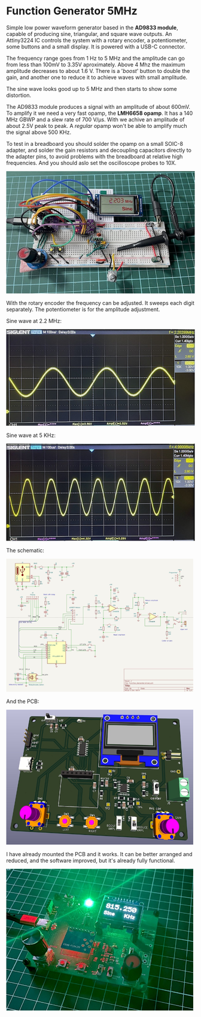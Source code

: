# Function Generator 5MHz

Simple low power waveform generator based in the **AD9833 module**, capable of producing sine, triangular, and square wave outputs.
An Attiny3224 IC controls the system with a rotary encoder, a potentiometer, some buttons and a small display. It is powered with a USB-C connector. 

The frequency range goes from 1 Hz to 5 MHz and the amplitude can go from less than 100mV to 3.35V aproximately.
Above 4 Mhz the maximum amplitude decreases to about 1.6 V. There is a '*boost*' button to double the gain, and another one to reduce it to achieve waves with small amplitude.

The sine wave looks good up to 5 MHz and then starts to show some distortion.

The AD9833 module produces a signal with an amplitude of about 600mV. To amplify it we need a very fast opamp, the **LMH6658 opamp**. It has a 140 MHz GBWP and a slew rate of 700 V/μs. With we achive an amplitude of about 2.5V peak to peak. A *regular* opamp won't be able to amplify much the signal above 500 KHz.

To test in a breadboard you should solder the opamp on a small SOIC-8 adapter, and solder the gain resistors and decoupling capacitors directly to the adapter pins, to avoid problems with the breadboard at relative high frequencies.
And you should aslo set the oscilloscope probes to 10X.


![Function generator](/img/func_gen.jpg)

With the rotary encoder the frequency can be adjusted. It sweeps each digit separately.  The potentiometer is for the amplitude adjustment. 


Sine wave at 2.2 MHz:

![Function generator](/img/2_2MHz.jpg)


Sine wave at 5 KHz:

![Function generator](/img/5khz.jpg)

The schematic:

<img src="img/func_gen_sch.jpg" alt="func_gen_sch" style="width:500px;"/>

And the PCB:

<img src="img/func_gen_pcb.jpg" alt="func_gen_pcb" style="width:500px;"/>

I have already mounted the PCB and it works.  It can be better arranged and reduced, and the software improved, but it's already fully functional.

<img src="img/function_generator_attiny.jpg" alt="function_generator_attiny" style="width:500px;"/>

